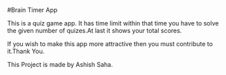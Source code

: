 #Brain Timer App

This is a quiz game app. It has time limit within that time you have to solve the given number of quizes.At last it shows your total scores. 

If you wish to make this app more attractive then you must contribute to it.Thank You.

This Project is made by Ashish Saha.
